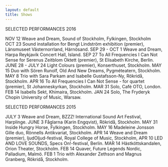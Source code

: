 ```yaml
---
layout: default
title: Shows
---
```


SELECTED PERFORMANCES 2016

NOV 12 Weave and Dream, Sound of Stockholm, Fylkingen, Stockholm <BR>
OCT 23 Sound installation for Bengt Lindström exhibition (premier), Länsmuseet Västernorrland, Härnösand.
SEP 29 - OCT 1 Weave and Dream, Harpa Reykjavik Concert Hall, Island.
SEP 27 To All Frequencies I Can Not Sense for Serenus Zeitblom Oktett (premier), St Elisabeth Kirche, Berlin.
JUNE 28 - JULY 24 Light Colours (premier), Konserthuset, Stockholm.
MAY 15 Duo with Sören Runolf, Old And New Dreams, Pygméteatern, Stockholm.
MAY 8 Trio with Sara Parkam and Isabelle Gustafsson-Ny, Rökridå, Stockholm.
APR 16 To All Frequencies I Can Not Sense - for quartet (premier), St Johanneskyrkan, Stockholm.
MAR 31 Solo, Café OTO, London.
FEB 14 Isabells Sekt, Khimaira, Stockholm.
JAN 24 Solo, The Fryderyk Chopin University of Music, Warsaw.

SELECTED PERFORMANCES 2015

JULY 3 Weave and Dream, BZZZ! International Sound Art Festival, Harplinge.
JUNE 3 Fåglarna (Karin Engqvist), Rökridå, Stockholm.
MAY 31 Inside Hungry Horse, Fylkingen, Stockholm.
MAY 16 Madeleine Jonsson Gille duo, Rönnells Antikvariat, Stockholm.
APR 14 Weave and Dream (premier), ljudOljud-festival, Royal College of Music, Stockholm,
APR 10 LED AND LOVE SOUNDS, Specs On!-festival, Berlin.
MAR 14 Hästköttskandalen, Orion Theater, Stockholm.
FEB 14 Quaver, Future Legends Nordic, Palladium, Malmö.
FEB 1 Trio with Alexander Zethson and Magnus Granberg, Rökridå, Stockholm.
